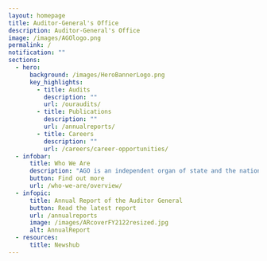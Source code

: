 ```yaml
---
layout: homepage
title: Auditor-General's Office
description: Auditor-General's Office
image: /images/AGOlogo.png
permalink: /
notification: ""
sections:
  - hero:
      background: /images/HeroBannerLogo.png
      key_highlights:
        - title: Audits
          description: ""
          url: /ouraudits/
        - title: Publications
          description: ""
          url: /annualreports/
        - title: Careers
          description: ""
          url: /careers/career-opportunities/
  - infobar:
      title: Who We Are
      description: "AGO is an independent organ of state and the national auditor. "
      button: Find out more
      url: /who-we-are/overview/
  - infopic:
      title: Annual Report of the Auditor General
      button: Read the latest report
      url: /annualreports
      image: /images/ARcoverFY2122resized.jpg
      alt: AnnualReport
  - resources:
      title: Newshub
---
```

